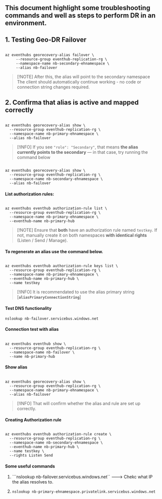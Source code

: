 ## This document highlight some troubleshooting commands and well as steps to perform DR in an environment.

## 1. Testing Geo-DR Failover

<pre><code>
az eventhubs georecovery-alias failover \
     --resource-group eventhub-replication-rg \
     --namespace-name nb-secondary-ehnamespace \
     --alias nb-failover
</code></pre>

>[!NOTE] After this, the alias will point to the secondary namespace
> The client should automatically continue working - no code or connection string changes required.


## 2. Confirma that alias is active and mapped correctly

<pre><code>
az eventhubs georecovery-alias show \
  --resource-group eventhub-replication-rg \
  --namespace-name nb-primary-ehnamespace \
  --alias nb-failover
</code></pre>

>[!INFO] If you see `"role": "Secondary"`, that means **the alias currently points to the secondary** — in that case, try running
> the command below

<pre><code>
az eventhubs georecovery-alias show \
  --resource-group eventhub-replication-rg \
  --namespace-name nb-secondary-ehnamespace \
  --alias nb-failover
</code></pre>

#### List authorization rules:

<pre><code>
az eventhubs eventhub authorization-rule list \
  --resource-group eventhub-replication-rg \
  --namespace-name nb-primary-ehnamespace \
  --eventhub-name nb-primary-hub
</code></pre>

>[!NOTE] Ensure that **both** have an authorization rule named `testkey`.
> If not, manually create it on both namespaces **with identical rights** (Listen / Send / Manage).

#### To regenerate an alias use the command below.

<pre><Code>
az eventhubs eventhub authorization-rule keys list \
  --resource-group eventhub-replication-rg \
  --namespace-name nb-primary-ehnamespace \
  --eventhub-name nb-primary-hub \
  --name testkey
</code></pre>

>[!INFO] It is recommendated to use the alias primary string [**`aliasPrimaryConnectionString`**]

#### Test DNS functionality

```nslookup nb-failover.servicebus.windows.net```

#### Connection test with alias

<pre><code>
az eventhubs eventhub show \
  --resource-group eventhub-replication-rg \
  --namespace-name nb-failover \
  --name nb-primary-hub
</code></pre>

#### Show alias
<pre><code>
az eventhubs georecovery-alias show \
  --resource-group eventhub-replication-rg \
  --namespace-name nb-primary-ehnamespace \
  --alias nb-failover
</code></pre>

>[!INFO] That will confirm whether the alias and rule are set up correctly.

#### Creating Authorization rule

<pre><code>
az eventhubs eventhub authorization-rule create \
  --resource-group eventhub-replication-rg \
  --namespace-name nb-secondary-ehnamespace \
  --eventhub-name nb-primary-hub \
  --name testkey \
  --rights Listen Send
</code></pre>

#### Some useful commands

1. ```nslookup nb-failover.servicebus.windows.net``     ---> Chekc what IP the alias resolves to.

2. ```nslookup nb-primary-ehnamespace.privatelink.servicebus.windows.net```